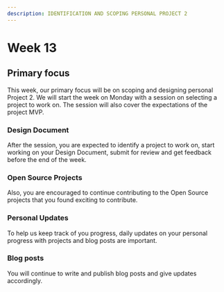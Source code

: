 ```yaml
---
description: IDENTIFICATION AND SCOPING PERSONAL PROJECT 2
---
```


# Week 13


## Primary focus

This week, our primary focus will be on scoping and designing personal Project 2. 
We will start the week on Monday with a session on selecting a project to work on. 
The session will also cover the expectations of the project MVP. 

### Design Document

After the session, you are expected to identify a project to work on, start working on 
your Design Document, submit for review and get feedback before the end of the week.

### Open Source Projects

Also, you are encouraged to continue contributing to the Open Source  projects that you 
found exciting to contribute.

### Personal Updates

To help us keep track of you progress, daily updates on your personal progress with 
projects and blog posts are important.

### Blog posts

You will continue to write and publish blog posts and give updates accordingly.




